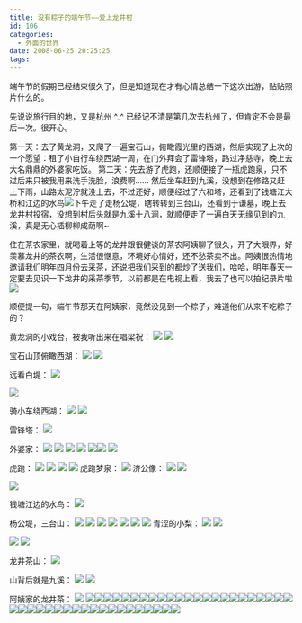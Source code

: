 ```yaml
---
title: 没有粽子的端午节——爱上龙井村
id: 106
categories:
  - 外面的世界
date: 2008-06-25 20:25:25
tags:
---
```


 端午节的假期已经结束很久了，但是知道现在才有心情总结一下这次出游，贴贴照片什么的。

 先说说旅行目的地，又是杭州 ^_^ 已经记不清是第几次去杭州了，但肯定不会是最后一次。很开心。

 第一天：去了黄龙洞，又爬了一遍宝石山，俯瞰霞光里的西湖，然后实现了上次的一个愿望：租了小自行车绕西湖一周，在门外拜会了雷锋塔，路过净慈寺，晚上去大名鼎鼎的外婆家吃饭。
 第二天：先去游了虎跑，还顺便接了一瓶虎跑泉，只不过后来只被我用来洗手洗脸，浪费啊…… 然后坐车赶到九溪，没想到在修路又赶上下雨，山路太泥泞就没上去，不过还好，顺便经过了六和塔，还看到了钱塘江大桥和江边的水鸟![](http://shared.live.com/HjKMzTS-xzcms40!CabizA/emoticons/smile_regular.gif)下午走了走杨公堤，瞎转转到三台山，还看到于谦墓，晚上去龙井村投宿，没想到村后头就是九溪十八涧，就顺便走了一遍白天无缘见到的九溪，真是无心插柳柳成荫啊~

 住在茶农家里，就喝着上等的龙井跟很健谈的茶农阿姨聊了很久，开了大眼界，好羡慕龙井的茶农啊，生活很惬意，环境好心情好，还不愁茶卖不出。阿姨很热情地邀请我们明年四月份去采茶，还说把我们采到的都炒了送我们，哈哈，明年春天一定要去见识一下龙井的采茶季节，以前都是在电视上看，我去了也可以拍纪录片啦![](http://shared.live.com/HjKMzTS-xzcms40!CabizA/emoticons/smile_regular.gif)

 顺便提一句，端午节那天在阿姨家，竟然没见到一个粽子，难道他们从来不吃粽子的？


黄龙洞的小戏台，被我听出来在唱梁祝：
[![](http://tkfiles.storage.live.com/y1pYUYmE6Aa9Ed9JAjoBSO12b2QsLuWXEZck2RhGNrRiuL0ap4R0jXdlg)](http://tkfiles.storage.live.com/y1pYUYmE6Aa9Ed9JAjoBSO12b2QsLuWXEZck2RhGNrRiuL0ap4R0jXdlg) [![](http://tkfiles.storage.live.com/y1pNimYZ8ihzkal5R3fFtVRcHkBFrEpLsDAZSibVFTvPeFvNWbgLE6ciA)](http://tkfiles.storage.live.com/y1pNimYZ8ihzkal5R3fFtVRcHkBFrEpLsDAZSibVFTvPeFvNWbgLE6ciA)

宝石山顶俯瞰西湖：
[![](http://tkfiles.storage.live.com/y1pfMSK3e2W337B3v06WySa2lLHg6RC-Ijfv2m5FFhiVT29EdFflN6S0w)](http://tkfiles.storage.live.com/y1pfMSK3e2W337B3v06WySa2lLHg6RC-Ijfv2m5FFhiVT29EdFflN6S0w) [![](http://tkfiles.storage.live.com/y1pCcKnsRJGdKDU7iCSStihyiLBOUg_psiSxFcJoDGawuzRKzGUFjdiQA)](http://tkfiles.storage.live.com/y1pCcKnsRJGdKDU7iCSStihyiLBOUg_psiSxFcJoDGawuzRKzGUFjdiQA)

远看白堤：
[![](http://tkfiles.storage.live.com/y1p6KxfvH42EZN2fpGkSm9ogNXXCpzmAYZMKccSRFGRRJJBTPnXYKkYDw)](http://tkfiles.storage.live.com/y1p6KxfvH42EZN2fpGkSm9ogNXXCpzmAYZMKccSRFGRRJJBTPnXYKkYDw) 

[![](http://tkfiles.storage.live.com/y1p5LiX_ZTjKU5FeJG1KMny35_vMiruJ1BlCMi5IUY5AukBNfCD3eo1bA)](http://tkfiles.storage.live.com/y1p5LiX_ZTjKU5FeJG1KMny35_vMiruJ1BlCMi5IUY5AukBNfCD3eo1bA) 

骑小车绕西湖：
[![](http://tkfiles.storage.live.com/y1pGB-9ENyhAwZVol2SQGKNyX09aqJzht8biOg2BAc3T9PLLMSxCHqSMA)](http://tkfiles.storage.live.com/y1pGB-9ENyhAwZVol2SQGKNyX09aqJzht8biOg2BAc3T9PLLMSxCHqSMA) [![](http://tkfiles.storage.live.com/y1ph0wuuSTjeepD545DeO0T04FxpDae0z1rTmPkrcvUbNV5gZumjmXTMw)](http://tkfiles.storage.live.com/y1ph0wuuSTjeepD545DeO0T04FxpDae0z1rTmPkrcvUbNV5gZumjmXTMw)

雷锋塔：
[![](http://tkfiles.storage.live.com/y1pk_lNykAqBStDPGInzcuTJ_GsGF-w8ObHEuSvFleqPS-B3UV-KsoI5w)](http://tkfiles.storage.live.com/y1pk_lNykAqBStDPGInzcuTJ_GsGF-w8ObHEuSvFleqPS-B3UV-KsoI5w)

外婆家：
[![](http://tkfiles.storage.live.com/y1pC4VpOVlGh5bTPM6ZAIz75rhziUVzbndFvAeQNONYy_PHBcOg176jFw)](http://tkfiles.storage.live.com/y1pC4VpOVlGh5bTPM6ZAIz75rhziUVzbndFvAeQNONYy_PHBcOg176jFw) [![](http://tkfiles.storage.live.com/y1pC1qMMw99Mk2Pu13rvU3Km7ZQk29CGFp2BsHLeQpY8MKTAfTuVDclVg)](http://tkfiles.storage.live.com/y1pC1qMMw99Mk2Pu13rvU3Km7ZQk29CGFp2BsHLeQpY8MKTAfTuVDclVg) 
[![](http://tkfiles.storage.live.com/y1pkUrEa6S5VJFXYilUahfYenPeQWbm0z-6THB2mP3TVjsA7XJ85Hpz2Q)](http://tkfiles.storage.live.com/y1pkUrEa6S5VJFXYilUahfYenPeQWbm0z-6THB2mP3TVjsA7XJ85Hpz2Q) [![](http://tkfiles.storage.live.com/y1pnkHJRXoZU1tJ5THcsPsQYyRw02fHJJv9Jb-tu2dF2C_M0caOSva8Ug)](http://tkfiles.storage.live.com/y1pnkHJRXoZU1tJ5THcsPsQYyRw02fHJJv9Jb-tu2dF2C_M0caOSva8Ug) [![](http://tkfiles.storage.live.com/y1pBxrG9rCLkzbrQbotcaA-yE6BPfhKh-jBp5km7NGmOgi3weQLy_DOmA)](http://tkfiles.storage.live.com/y1pBxrG9rCLkzbrQbotcaA-yE6BPfhKh-jBp5km7NGmOgi3weQLy_DOmA)[![](http://tkfiles.storage.live.com/y1prE8bPTCMc-xvYLJeBzs209BxElR7z5ipzmjmdprTKESXaaRwjsCdeQ)](http://tkfiles.storage.live.com/y1prE8bPTCMc-xvYLJeBzs209BxElR7z5ipzmjmdprTKESXaaRwjsCdeQ) [![](http://tkfiles.storage.live.com/y1p5VUq6JixxSLVLn-NBP78XTcx8m1CPMyLiHmdeS2A3VtobN2FQO1v4A)](http://tkfiles.storage.live.com/y1p5VUq6JixxSLVLn-NBP78XTcx8m1CPMyLiHmdeS2A3VtobN2FQO1v4A)

虎跑：
[![](http://tkfiles.storage.live.com/y1pEi8BwAsaiUkUka4MrfM67cEghL25ZleSjkE2QObSXzDerT4cFspjhQ)](http://tkfiles.storage.live.com/y1pEi8BwAsaiUkUka4MrfM67cEghL25ZleSjkE2QObSXzDerT4cFspjhQ) [![](http://tkfiles.storage.live.com/y1pNbXBAVxCuBRDd_JARyVtVbwdDryyTb2GF0bXgq7aqll1FvI_qwodjg)](http://tkfiles.storage.live.com/y1pNbXBAVxCuBRDd_JARyVtVbwdDryyTb2GF0bXgq7aqll1FvI_qwodjg) 
[![](http://tkfiles.storage.live.com/y1pSYO9F9E_SHgSPPSEZDgFCJNchQq2engfrZZ3ZG2r-KImOh4yTEsfZw)](http://tkfiles.storage.live.com/y1pSYO9F9E_SHgSPPSEZDgFCJNchQq2engfrZZ3ZG2r-KImOh4yTEsfZw) [![](http://tkfiles.storage.live.com/y1p7FOKBTRDFZxyFGYXUtJw_awnaYIdNO3o5GI13dkcekU-blB_nJadBw)](http://tkfiles.storage.live.com/y1p7FOKBTRDFZxyFGYXUtJw_awnaYIdNO3o5GI13dkcekU-blB_nJadBw) 
虎跑梦泉：
[![](http://tkfiles.storage.live.com/y1pqM5EDibnB7b1F2kiMPSY6rI6n8vOCvlDmQumjmcGJ_wsHoUdUYLeqg)](http://tkfiles.storage.live.com/y1pqM5EDibnB7b1F2kiMPSY6rI6n8vOCvlDmQumjmcGJ_wsHoUdUYLeqg)
济公像：
[![](http://tkfiles.storage.live.com/y1p1A5Yc-Q2Bno4QTEu4COrKwgTw0j6bt9vj01HIbPfGQU0tS9PlVTYDw)](http://tkfiles.storage.live.com/y1p1A5Yc-Q2Bno4QTEu4COrKwgTw0j6bt9vj01HIbPfGQU0tS9PlVTYDw) [![](http://tkfiles.storage.live.com/y1pDebI1wBrTdTFSyU78UR575sBSixCPmLji6qVICN_GNPrWelfUPlURA)](http://tkfiles.storage.live.com/y1pDebI1wBrTdTFSyU78UR575sBSixCPmLji6qVICN_GNPrWelfUPlURA)

[![](http://tkfiles.storage.live.com/y1pkDPzaxrXEZ5DA7o_mnNZNjWOcW-qUCDw8l6HKsiDz71RqKY82_c4pQ)](http://tkfiles.storage.live.com/y1pkDPzaxrXEZ5DA7o_mnNZNjWOcW-qUCDw8l6HKsiDz71RqKY82_c4pQ)

钱塘江边的水鸟：
[![](http://tkfiles.storage.live.com/y1pVmXdofOnHv-t9bhXSAp_BUfMsK19KrsPA7J401D9WASIjZjsDxdefQ)](http://tkfiles.storage.live.com/y1pVmXdofOnHv-t9bhXSAp_BUfMsK19KrsPA7J401D9WASIjZjsDxdefQ)

杨公堤，三台山：
[![](http://tkfiles.storage.live.com/y1pD1x_g4dT8knL0PAAePnenb-RmPgOClQRTkHZ59qO95uDWfKLO7seHA)](http://tkfiles.storage.live.com/y1pD1x_g4dT8knL0PAAePnenb-RmPgOClQRTkHZ59qO95uDWfKLO7seHA) [![](http://tkfiles.storage.live.com/y1ptOHEg0w-6c58Ub15V7V4x5mg4_cVkpqg-W3f5OoEECm4JqAbgzLj2w)](http://tkfiles.storage.live.com/y1ptOHEg0w-6c58Ub15V7V4x5mg4_cVkpqg-W3f5OoEECm4JqAbgzLj2w)
[![](http://tkfiles.storage.live.com/y1pXvK-J7niwWpdUeVxRCYarc2DlOci1PCsoDwD8TSrj2XMc9_GaC0vow)](http://tkfiles.storage.live.com/y1pXvK-J7niwWpdUeVxRCYarc2DlOci1PCsoDwD8TSrj2XMc9_GaC0vow) [![](http://tkfiles.storage.live.com/y1p6P6z1mDq3e6GTTH8uNoKoOTNe49naawYopsr4wMbZzb1r3pTQZUHyw)](http://tkfiles.storage.live.com/y1p6P6z1mDq3e6GTTH8uNoKoOTNe49naawYopsr4wMbZzb1r3pTQZUHyw)
[![](http://tkfiles.storage.live.com/y1pHplec7gPe55xSWKJTPaZY0v6h-SV7rELlWOQmi_3gH193mZdM1iZNA)](http://tkfiles.storage.live.com/y1pHplec7gPe55xSWKJTPaZY0v6h-SV7rELlWOQmi_3gH193mZdM1iZNA) [![](http://tkfiles.storage.live.com/y1pCRJ-SgsXq5UTa8m83TvGKxp8C2VkvzgqK7zJy-182bqdRs0nvczybA)](http://tkfiles.storage.live.com/y1pCRJ-SgsXq5UTa8m83TvGKxp8C2VkvzgqK7zJy-182bqdRs0nvczybA)
[![](http://tkfiles.storage.live.com/y1pE6RlJTU_H9Wr_9DtKRBMqfEJ-Rvp9C4x7PxDz9DJCCoCdN93ZZ4_WA)](http://tkfiles.storage.live.com/y1pE6RlJTU_H9Wr_9DtKRBMqfEJ-Rvp9C4x7PxDz9DJCCoCdN93ZZ4_WA) 
青涩的小梨：
[![](http://tkfiles.storage.live.com/y1pxRnY3f2UAviZEZ_QuZdQmUW_d0dsF9ueYRVWow_opHbUo10kQhWuyA)](http://tkfiles.storage.live.com/y1pxRnY3f2UAviZEZ_QuZdQmUW_d0dsF9ueYRVWow_opHbUo10kQhWuyA) [![](http://tkfiles.storage.live.com/y1p_RFCyBNypScJ1VzU6EGt8xDVtDY191IPvSqq2z8FDth0q-SVd0k9MQ)](http://tkfiles.storage.live.com/y1p_RFCyBNypScJ1VzU6EGt8xDVtDY191IPvSqq2z8FDth0q-SVd0k9MQ)

[![](http://tkfiles.storage.live.com/y1pkDYNXnkgGhvG4b3_L2zQglObkbgfQOAmKegARE6CB0noBIDMwGh41w)](http://tkfiles.storage.live.com/y1pkDYNXnkgGhvG4b3_L2zQglObkbgfQOAmKegARE6CB0noBIDMwGh41w) [![](http://tkfiles.storage.live.com/y1p0wMZcOVXn_YGJHsUoVupS6haRT2ALsw_Dk1NFRIZnpEFC5YsXoPVQQ)](http://tkfiles.storage.live.com/y1p0wMZcOVXn_YGJHsUoVupS6haRT2ALsw_Dk1NFRIZnpEFC5YsXoPVQQ)

龙井茶山：
[![](http://tkfiles.storage.live.com/y1pevPkusDNsK8pyd4ZYuTWpqW667CWOgES_-F-benWBpd175tavobyoQ)](http://tkfiles.storage.live.com/y1pevPkusDNsK8pyd4ZYuTWpqW667CWOgES_-F-benWBpd175tavobyoQ)

山背后就是九溪：
[![](http://tkfiles.storage.live.com/y1pnPmC8FpaT9qu9Rlkoz_DDsWNehs0W9l9XyKJtInd5DA9a-aJ4P9J6Q)](http://tkfiles.storage.live.com/y1pnPmC8FpaT9qu9Rlkoz_DDsWNehs0W9l9XyKJtInd5DA9a-aJ4P9J6Q) [![](http://tkfiles.storage.live.com/y1pJ48fVL8Aq2nG7fh_QACGy1-hSao8pxMiLmw57zS1wmjtl5IYKBL0RA)](http://tkfiles.storage.live.com/y1pJ48fVL8Aq2nG7fh_QACGy1-hSao8pxMiLmw57zS1wmjtl5IYKBL0RA)

阿姨家的龙井茶：
[![](http://tkfiles.storage.live.com/y1prilhsPzeMxa344Zcoi3En7RavulyX3yGZqL5EHw06e_Ogh5muheS5A)](http://tkfiles.storage.live.com/y1prilhsPzeMxa344Zcoi3En7RavulyX3yGZqL5EHw06e_Ogh5muheS5A) [![](http://tkfiles.storage.live.com/y1pKgzOs9122tSRnwmqviEamFLvMNKMWT0bXK6XOFlen_mtT4JmF8TeDA)](http://tkfiles.storage.live.com/y1pKgzOs9122tSRnwmqviEamFLvMNKMWT0bXK6XOFlen_mtT4JmF8TeDA)[![](http://byfiles.storage.live.com/y1pLd5YnRLJMmJKzUgoNfgxNj9y2o83lAaS4e-uA6damn5z2IrPTzAK8p46VqE7HAPFFdFUcp2ZDoE)](http://byfiles.storage.live.com/y1pLd5YnRLJMmJKzUgoNfgxNsr8DFYU5dCaNtS1Ovd7pQ-8-iiOE3vRNYDXWcTIaaTADrccVGVUFxc)[![](http://byfiles.storage.live.com/y1p4SXMN86VNHp97oSo9Ci_dV01CEvia3YWxIbLR5G8TTn4S-Oan-pNuLcPjGzy25iIowN74n60n-A)](http://byfiles.storage.live.com/y1p4SXMN86VNHp97oSo9Ci_dby4E1uT9-Oq9WeW8zxWBDGcf-mqE7tnXGKx88DikWZHKSdrURMUGhY)[![](http://byfiles.storage.live.com/y1pNmIUCORLT8cYLksSswWHBapg48AlQ6Lrw4Wv7eD1RVxfr079dqjMjxkaB7fAAG4izuoxzyfZRrs)](http://byfiles.storage.live.com/y1pNmIUCORLT8cYLksSswWHBSnuVQBzjv_6g5O4GD4x5COryDdlMl3dRYViP1kmR-SKAgPuiYtPfeY)[![](http://byfiles.storage.live.com/y1p4AC-SKsZUKT42sqt_Sbu9JI9bfWycKSWrom9sK3OtG0zuBoifCtCEgnMuhbzaxX5zQ4huIVBLLw)](http://byfiles.storage.live.com/y1p4AC-SKsZUKT42sqt_Sbu9APSsU-eGOlEOcZs19un0U7xF1SUVBl2fC-HcfN3PLtKbGh0KL-9_fk)[![](http://byfiles.storage.live.com/y1pA0Dhjigzb80CLao3SOfKAssdGbQPUVsyOalOnQK9a-dY7DZ7IWsg-o-A-OdvzgGM0c8m_AoH_2Q)](http://byfiles.storage.live.com/y1pA0Dhjigzb80CLao3SOfKAtINWEjnHlIkrtM07DSkaixFs5kcGVaOZVUEaLoRFakQzHHQqVB6q9w)[![](http://byfiles.storage.live.com/y1pvh74YZkE_HjRMa05UAIuvTbRv7AntTjnJDPTeyooK-cqfODO8aaD5Avcvv1OAqLVXYE8s9Ul3gM)](http://byfiles.storage.live.com/y1pvh74YZkE_HjRMa05UAIuvcxjX6seR0VudgCcxgBp0NDSh4JDe56SzksAewTXZV7XffA5r0Qgfvk)[![](http://byfiles.storage.live.com/y1p5Y1UpxHofO9-pm4XvC5h7pT8fJGYShmXv6vcvGl6-PnfNNfoe53Fiu_hDPz9t5F4XxMCNQqdXbc)](http://byfiles.storage.live.com/y1p5Y1UpxHofO9-pm4XvC5h7rILw6Bn8d58Q367Y8A23gCyiUjNNAqJTKu7FISOkWaymLMbB0nVHvU)[![](http://byfiles.storage.live.com/y1pv6WobuvRq9T6H4p96RhgD_mUybf3fccnwV-TFGXagsQ_li_b6GavebR--YK911m7gYYaz5axKXw)](http://byfiles.storage.live.com/y1pv6WobuvRq9T6H4p96RhgD-OvvagFYvtWcx3vhyY5KA8M55dlePaMDd6f0X0nP1kMwrUW1eWhH-4)[![](http://byfiles.storage.live.com/y1p7oj9fQBpCcOHSB5_g4vu9ZqukTMHvGY90ceYPGKIRrcRAE4AeAATbTbMVtxPKTXJwq-_SKycAqg)](http://byfiles.storage.live.com/y1p7oj9fQBpCcOHSB5_g4vu9eOye2Xu8Q5XuK5HD2-BEIZM8c62lvIMkdet-jiOhy4rAO3wYTyTC6k)[![](http://byfiles.storage.live.com/y1pOeHw3ytUiojRET6JCa6ASQFGminEWITcxFGTnzm_e2G-izQHdqCEapviFaI9_XteZhFAhLSQXi4)](http://byfiles.storage.live.com/y1pOeHw3ytUiojRET6JCa6ASR0TUD-Mak0O3AJ_08sUblPF-NyK4K1qvOqNeGBBiQFWcYjbG2xEpio)[![](http://byfiles.storage.live.com/y1pR2OsCdaX48bQMnHxv6kRABq9WNY-j4tvyLjF2LDFXGbtyFwXTVxTE2DaUd6UKDesJQtLPb9YcE4)](http://byfiles.storage.live.com/y1pR2OsCdaX48bQMnHxv6kRAGUDCBORGlshIEHrEwBuDaDYjc-usVCS9VVyLzK8awMxaXyOg1xiPVs)[![](http://byfiles.storage.live.com/y1pioUg7mIp8mnJSsz_wimFmEisrv4ChuHP2gxevtH3-2vqAEgyrEi31BS68njEtiUT0bcM9ZNMduo)](http://byfiles.storage.live.com/y1pioUg7mIp8mnJSsz_wimFmIxssP7j_izpEA2vceQh9ZRlj2Ub2VJsnyX4xajbQ-phubMXosdB-3E)[![](http://byfiles.storage.live.com/y1pFZMPqDTMfGMpujgkBge4WeZXnqbL2M_I5UTF08cM-Ws3htFQ34cC9_zOWWuKM58-SPn-ZPLOgb4)](http://byfiles.storage.live.com/y1pFZMPqDTMfGMpujgkBge4WWh_l2-Po7xt2vwrcQfmheAQ7B-pCz-PwOVyFc2FkSOSYcX6ofFY3Y4)[![](http://byfiles.storage.live.com/y1pheGujShsOw-Zd_BqHzyUcjj_IfMdCPpXEHzzXabsVitbSBwjSU9IrmSKfxMGDVsz3iplQb89_iM)](http://byfiles.storage.live.com/y1pheGujShsOw-Zd_BqHzyUcpKSeA9mHEk2ev-ErdkJ0QtI4BeEWhpLPQI3Pf_sllbxHemPpFU0S7c)[![](http://byfiles.storage.live.com/y1pKS1MpVvCWFvqFddW46V1ZF812CaPm3U8wwM1VE21E6y6c5slS9dDyEyfibU2PfVnZTXXmD2mEQE)](http://byfiles.storage.live.com/y1pKS1MpVvCWFvqFddW46V1ZP9Zv0HzSi9HrBtZnl9DH98iZ6Rla9lDIPnxmyp7Qdn5pqw2yoxvJZU)[![](http://byfiles.storage.live.com/y1pAp5Oyx78i3KLotW_NK1c-ESmZ-InRO7J8Zk2esFCoLZf5H0jKk9HvkKSpCi2-gxXRELZq5qJA4Q)](http://byfiles.storage.live.com/y1pAp5Oyx78i3KLotW_NK1c-POcfmfY-lG2V6GvlIVQGhK3DxE2Zhd9eKQvgm6ZdTbKo1Lg99ieXQ0)[![](http://byfiles.storage.live.com/y1pY3BS3rZFho5pfvHizCslvs-QJrJb0WiPqDLrplzGAeHv51iq0ZdPDWC-24lKtm7sqR8XoE6M_LE)](http://byfiles.storage.live.com/y1pY3BS3rZFho5pfvHizCslvv1Z2RlNNoCJaROJneoG86OqBeVRnkrpRHB99zxS0r6cUNAb1YqbYT4)[![](http://byfiles.storage.live.com/y1ph46ZFpa4e9y-5Xdpbl_4l7LuVdwQc1JSybd-mKNUybykLhwdwv-pz9_vq07q0xWdvMAIUSOh7ps)](http://byfiles.storage.live.com/y1ph46ZFpa4e9y-5Xdpbl_4l7JpsHawiwMMzQnnhfe49rqRVd6zQ0ADdcVPiG55JXQyMVTgdWiXZLM)[![](http://byfiles.storage.live.com/y1pzb65fWDxEltDksP4zqc9onDX4y00SFD_ClQXUFZjocFDmyIVhrS4gbgi0OGHFEZHHZmGbYAH0Hw)](http://byfiles.storage.live.com/y1pzb65fWDxEltDksP4zqc9ogCUeo4t2A-8cs-NEMn66cuKbUot-ohrzACdNlmRuTcr3_hmIdFfmEM)[![](http://byfiles.storage.live.com/y1pDU7xu6rswLUgytgsfx23UQTl9fML7fYzwlsSoUM-iX4kdvUAFML9wGv4TtgnRDC3AK-Uh1kAkec)](http://byfiles.storage.live.com/y1pDU7xu6rswLUgytgsfx23UT2KVVPnnOnu-ZzNpbtyS81rXe5FKBInTNMNdVR4uXhxL66Cm2SK650)[![](http://byfiles.storage.live.com/y1pi2FfvHqnhSzgX19X7Px-VCusJ1sv3YgnY7kOVTq4SzLiCxX4OkahOin14q1uu_IiF5Euva9PK9E)](http://byfiles.storage.live.com/y1pi2FfvHqnhSzgX19X7Px-VOsOiGGAD90jUvaS8fHqWisYuCi7IIQyoh3xxIGKkG0IHlGcZQtbkSU)[![](http://byfiles.storage.live.com/y1pTBAyBKHR_vfw3FkUEXHcV4M2rHs1bkAj1Ez6Eyatd15zZfCkYPGuZyABTTE_I9SLRSWG8lwEJiA)](http://byfiles.storage.live.com/y1pTBAyBKHR_vfw3FkUEXHcV4ohHgbG3v8dvEGUebYUfQs76eVz5xKze3G_jNdKirpwD3_D-y8oVic)[![](http://byfiles.storage.live.com/y1pNq1Ag7oPI806YjdYe-a9xbnjMD8IAR12a2shy4pJB8T0O2QkOP2wSJmzQ7eg1e-nU0HfZPRO0C8)](http://byfiles.storage.live.com/y1pNq1Ag7oPI806YjdYe-a9xSpk4UJPhhFTGWdiTFBoqdvRT3JgCpy-ToFQPYMi9wMyA8YY6YXZCMs)[![](http://byfiles.storage.live.com/y1pYljrh3EQJMiY4IxWTwV5IqgVHMMrYnEx-2jDRpXcnGasbJwabklL13WNreZTibp2oxaVTwJEicI)](http://byfiles.storage.live.com/y1pYljrh3EQJMiY4IxWTwV5IgQ2AtkAYumszaKWM6bQ9nUvHKKkv5udYTC0Nb5eOwywRi1rxiioV0s)[![](http://byfiles.storage.live.com/y1pE5Djgv6y8StOrTlE5ji9utGM5nbvixcZp4iXX1SW_QCZMW0WpYQeKpYjxsHM7wpg0vS-AzTCgYg)](http://byfiles.storage.live.com/y1pE5Djgv6y8StOrTlE5ji9uiKhlMinQqM2e7fIJsMmHa-PkEmjFGjVs8430OqaOXltCm5ITrQgRCM)[![](http://byfiles.storage.live.com/y1pbwEu1xCbABzofrvWu9_TcoI8D2wnH-ek3PWz6iYcU8SDaoicKYGdqRpG1cm13fIeCYj7XNX-cWQ)](http://byfiles.storage.live.com/y1pbwEu1xCbABzofrvWu9_Tcvg-5hgo95ZCl2c36Pzv8Ad6VZbfRweCmqJ1gxlkiIm9Is1JMdM5TpU)[![](http://byfiles.storage.live.com/y1pqcxHkUQ3yLBsdReQP-rEBjP-LxxB0ly5cAMO5gPY4aUyuScQOcRZ8BuF3itps9peLt08Hh2y6Ao)](http://byfiles.storage.live.com/y1pqcxHkUQ3yLBsdReQP-rEBh6cdvr6tSAHm6847ikmUz9Tf_plnRhXOEI3Fe8fPWL9bP86vQgTjnQ)[![](http://byfiles.storage.live.com/y1pucLpSKmaFBpi5ArdIl5uHgJPEqKNOAc8b4rGbWh1MlhP0ZVBg-_-DlYlF2Ke9KYCaEimLPizlWg)](http://byfiles.storage.live.com/y1pucLpSKmaFBpi5ArdIl5uHsFpPzXomiDHyx06HcLN-mBN2jV1tv9sdKmK5z-lUAhqDOa1ycFhDTg)[![](http://byfiles.storage.live.com/y1pG2tyIDCYG_jepYHw5vrFyfpPxc6GJD7xq1BP4gqCpwos3UeLpAj2cTlulxb0PFOxR6-GFyrKjy8)](http://byfiles.storage.live.com/y1pG2tyIDCYG_jepYHw5vrFyWyAuujGkumBHawuVkbGW2DTaQUZt13WgT05zwfx9WPQgLUL5ggEqYU)[![](http://byfiles.storage.live.com/y1piw55S4cHOqiWJ6Hdja0-jH2gDhAQQgqKoqOUbqcy66Qdngt5FkAQ1StDI3hlwrrnWXA8tv7q_NM)](http://byfiles.storage.live.com/y1piw55S4cHOqiWJ6Hdja0-jEUoorUsorJr6-8yJEeF3gojuDt8DEwxv2kt66JvznxnlBfeKck1Y1Y)[![](http://byfiles.storage.live.com/y1pAc-ftdKUWRutzOqNQBcsP9Xiu3z1i5yH-GBagHN-wbe3gUJwyn4SZlxJ_HE-ahdmcW0-w0FF6hk)](http://byfiles.storage.live.com/y1pAc-ftdKUWRutzOqNQBcsP1vJHMpNhGwt0eS5eMuNWyk-KaQjN_2rnpoB1jOrCWr-9VpBWENW0BQ)[![](http://byfiles.storage.live.com/y1p__A81XFSNZl0hgJj8ipcBziy4MlIyRvE_kctu9ru2PI9LzBdhZdNykC1eG7sarDaZmbpB2GBbIs)](http://byfiles.storage.live.com/y1p__A81XFSNZl0hgJj8ipcB4siOph026CaqYHuGxvKWuUURRw5xPp3PE0s8gSMUWC34MlF8y8P3sA)[![](http://byfiles.storage.live.com/y1pXeDiEy_3eW0T3lzyQeZZbSHslpH-yc8PuNbiOG60hxO7aMI5IgpJgLLnrvJv1W8h5gycB7SrPfo)](http://byfiles.storage.live.com/y1pXeDiEy_3eW0T3lzyQeZZbWrdWnsVFxIaqP6TvfS_sGR2HyGpaOw88csI6N-how6Q0YWgvvgBbyo)[![](http://byfiles.storage.live.com/y1pmc4CcyY2b88rz3UKEV5oBvQjw5Oei2TTeqlRVEUf8I8qfwt0-mV93UfGdd0a9xikmxfGkMle2YA)](http://byfiles.storage.live.com/y1pmc4CcyY2b88rz3UKEV5oBi1qHSlzekifdbpduFcHtqNfU-8nAdQ7AKjCndq1fFKa-giCdv89Kmc)[![](http://byfiles.storage.live.com/y1pVjssz8jkTtbkS0zcPjWEfY7AV8ClOTDDkd8elX1YIBA0hkxU8lzxye5kq6HJK07Uj9Cz5lQaEiA)](http://byfiles.storage.live.com/y1pVjssz8jkTtbkS0zcPjWEffNIEqiM6motJGFECD6rseKwLClbCMt-HWWjUzbQBMQAcklT0bhfGTA)[![](http://byfiles.storage.live.com/y1p12zvpqCSkZyxLBP2mFTwNobufKnFwbkFsIvlpJ4OMg-SMZdjUlnv5bwTB-7hR6K-whOcvSejXwk)](http://byfiles.storage.live.com/y1p12zvpqCSkZyxLBP2mFTwNkttviF0ae0IT7sCEKsZ4xBPII_srjGHL73qMumBK-HGkYGJ7y9O1XQ)[![](http://byfiles.storage.live.com/y1pS1lQNd7iitdEvzoApzUxxlPgOAUAqI5dtIwvO9b4soKhJpckRs-twEXLKP1UMjUeT9adxX4EuYA)](http://byfiles.storage.live.com/y1pS1lQNd7iitdEvzoApzUxxvubJhsvyVJQUvzqswj6ceV0KxGUgi2i-8iNu-1wSIqs34vYBP56hew)[![](http://byfiles.storage.live.com/y1pnJmMWlmVb7t6wsBxxtAafsIv5yTXRb0tfTm65zJXp1w0VGmOJCe3WmX73n2DBoyvgFi2X2Cb6xw)](http://byfiles.storage.live.com/y1pnJmMWlmVb7t6wsBxxtAafpkpwnlRI_aFipvJhhrg8FYGfdCMpBSHIgpJQqgteZ0vGx92GyOlNfE)[![](http://byfiles.storage.live.com/y1pxU5iRON45FLBLSHlnXwWPAEf6ftlZWQZGOiTFiNixDGR7ns0ay1MuGnzwu7ZoucB5DtWoZ5w62Y)](http://byfiles.storage.live.com/y1pxU5iRON45FLBLSHlnXwWPLfrj75F7i0gzb8Q9_O0Loat65on7ktRtUwJvP9xkEswjuiPKBE41wg)[![](http://byfiles.storage.live.com/y1pfwGxKeFOweDUOg0YA1yEukLP9Z2_dTf-unx7Uo0pXqxKCug86WDx_SO-2u_uPPtyWkZX2TGmVD8)](http://byfiles.storage.live.com/y1pfwGxKeFOweDUOg0YA1yEuqjMSXspPoA9Hzkn7M44EO5NipHmcnC6bFf9jtDmmMCNkQ-1Kka066c)[![](http://byfiles.storage.live.com/y1p18b48ZS6PDafdCjv20WDej573ec01P2XgdQxZ40Mw_cipkZ3Hc1YfiVlaaD48cp8JY0jEQVphmc)](http://byfiles.storage.live.com/y1p18b48ZS6PDafdCjv20WDeruB_cuh_wKq22tueBwXknLw__ZDwWizwE2kgihhcB2AhNtraey5iI0)

